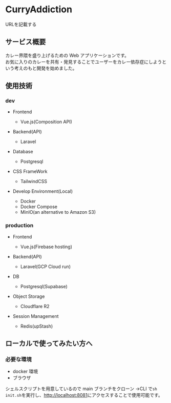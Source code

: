 # CurryAddiction

URLを記載する

## サービス概要

カレー界隈を盛り上げるための Web アプリケーションです。<br>
お気に入りのカレーを共有・発見することでユーザーをカレー依存症にしようという考えのもと開発を始めました。

## 使用技術

### dev

- Frontend

  - Vue.js(Composition API)

- Backend(API)

  - Laravel

- Database

  - Postgresql

- CSS FrameWork
  - TailwindCSS
- Develop Environment(Local)
  - Docker
  - Docker Compose
  - MinIO(an alternative to Amazon S3)

### production

- Frontend
  - Vue.js(Firebase hosting)

- Backend(API)
  - Laravel(GCP Cloud run)

- DB
  - Postgresql(Supabase)

- Object Storage
  - Cloudflare R2

- Session Management
  - Redis(upStash)

## ローカルで使ってみたい方へ

### 必要な環境

- docker 環境
- ブラウザ

シェルスクリプトを用意しているので main ブランチをクローン →CLI で`sh init.sh`を実行し、[http://localhost:8081](http://localhost:8081)にアクセスすることで使用可能です。
